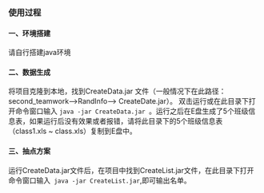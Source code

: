### 使用过程
#### 一、环境搭建
请自行搭建java环境
#### 二、数据生成
将项目克隆到本地，找到CreateData.jar 文件（一般情况下在此路径：second_teamwork-->RandInfo--> CreateDate.jar）。
双击运行或在此目录下打开命令窗口输入 ```java -jar CreateData.jar ```。运行之后在E盘生成了5个班级信息表，如果运行后没有效果或者报错，请将此目录下的5个班级信息表（class1.xls ~ class.xls）复制到E盘中。
#### 三、抽点方案
运行CreateData.jar文件后，在项目中找到CreateList.jar文件，在此目录下打开命令窗口输入``` java -jar CreateList.jar```,即可输出名单。
